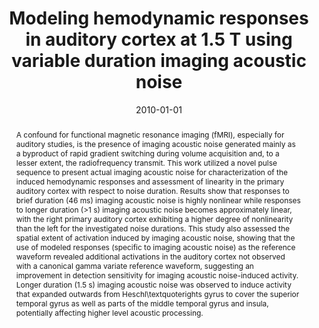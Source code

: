 ---
title: "Modeling hemodynamic responses in auditory cortex at 1.5 T using variable duration imaging acoustic noise"
date: 2010-01-01
authors_string: S. Hu, O. Olulade, J. Gonzalez-Castillo, J. Santos, S. Kim, G. Tamer, W. Luh, T. TM
authors:
   - S. Hu
   - O. Olulade
   - J. Gonzalez-Castillo
   - J. Santos
   - S. Kim
   - G. Tamer
   - W. Luh
   - T. TM
author_ids:
   - javier_gonzalez-castillo
journal: 'Neuroimage'
volume: 49
issue: 
pages: 3027-38
book_title: ''
publisher: ''
abstract: '<p>A confound for functional magnetic resonance imaging (fMRI), especially for auditory studies, is the presence of imaging acoustic noise generated mainly as a byproduct of rapid gradient switching during volume acquisition and, to a lesser extent, the radiofrequency transmit. This work utilized a novel pulse sequence to present actual imaging acoustic noise for characterization of the induced hemodynamic responses and assessment of linearity in the primary auditory cortex with respect to noise duration. Results show that responses to brief duration (46 ms) imaging acoustic noise is highly nonlinear while responses to longer duration (>1 s) imaging acoustic noise becomes approximately linear, with the right primary auditory cortex exhibiting a higher degree of nonlinearity than the left for the investigated noise durations. This study also assessed the spatial extent of activation induced by imaging acoustic noise, showing that the use of modeled responses (specific to imaging acoustic noise) as the reference waveform revealed additional activations in the auditory cortex not observed with a canonical gamma variate reference waveform, suggesting an improvement in detection sensitivity for imaging acoustic noise-induced activity. Longer duration (1.5 s) imaging acoustic noise was observed to induce activity that expanded outwards from Heschl\textquoterights gyrus to cover the superior temporal gyrus as well as parts of the middle temporal gyrus and insula, potentially affecting higher level acoustic processing.</p>'
project_id: 
paper_url: 
doi: 
data_loc: ''
code_loc: ''
file: '/assets/publications//assets/publications/'
file_name: '/assets/publications/'
type: journal_article
pub_str: ' (2010) Neuroimage 49: 3027-38'
layout: publication 
---